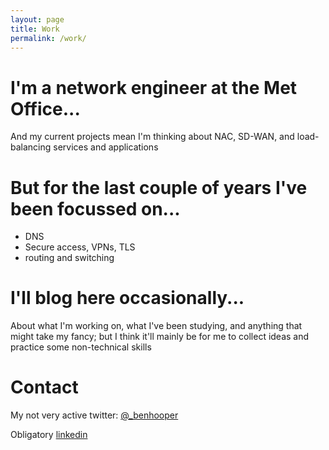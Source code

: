 ```yaml
---
layout: page
title: Work
permalink: /work/
---
```

# I'm a network engineer at the Met Office...

And my current projects mean I'm thinking about NAC, SD-WAN, and load-balancing services and applications

# But for the last couple of years I've been focussed on...

- DNS
- Secure access, VPNs, TLS
- routing and switching

# I'll blog here occasionally...

About what I'm working on, what I've been studying, and anything that might take my fancy; but I think it'll mainly be for me to collect ideas and practice some non-technical skills

# Contact

My not very active twitter: [@_benhooper](https://twitter.com/_benhooper)

Obligatory [linkedin](https://www.linkedin.com/in/hooperben/)